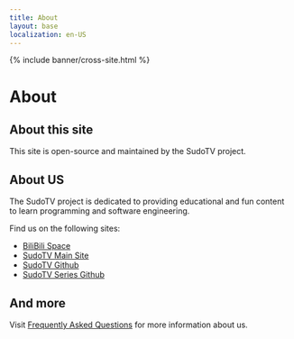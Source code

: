 ```yaml
---
title: About
layout: base
localization: en-US
---
```


{% include banner/cross-site.html %}

# About

## About this site

This site is open-source and maintained by the SudoTV project.

## About US

The SudoTV project is dedicated to providing educational and fun content to learn programming and software engineering.

Find us on the following sites:

- [BiliBili Space](https://space.bilibili.com/351184)
- [SudoTV Main Site](https://sudo.tv)
- [SudoTV Github](https://github.com/SudoTV)
- [SudoTV Series Github](https://github.com/SudoTVSeries)

## And more

Visit [Frequently Asked Questions](https://sudo.tv/frequently-asked-questions) for more information about us.

